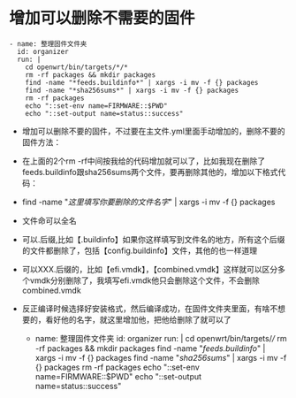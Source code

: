 # 增加可以删除不需要的固件

    - name: 整理固件文件夹
      id: organizer
      run: |
        cd openwrt/bin/targets/*/*
        rm -rf packages && mkdir packages
        find -name "*feeds.buildinfo*" | xargs -i mv -f {} packages
        find -name "*sha256sums*" | xargs -i mv -f {} packages
        rm -rf packages
        echo "::set-env name=FIRMWARE::$PWD"
        echo "::set-output name=status::success"
        
        
-  增加可以删除不要的固件，不过要在主文件.yml里面手动增加的，删除不要的固件方法：      
- 在上面的2个rm -rf中间按我给的代码增加就可以了，比如我现在删除了feeds.buildinfo跟sha256sums两个文件，要再删除其他的，增加以下格式代码：
- find -name "*这里填写你要删除的文件名字*" | xargs -i mv -f {} packages
- 文件命可以全名
- 可以.后缀,比如【.buildinfo】如果你这样填写到文件名的地方，所有这个后缀的文件都删除了，包括【config.buildinfo】文件，其他的也一样道理
- 可以XXX.后缀的，比如【efi.vmdk】，【combined.vmdk】这样就可以区分多个vmdk分别删除了，我填写efi.vmdk他只会删除这个文件，不会删除combined.vmdk
- 反正编译时候选择好安装格式，然后编译成功，在固件文件夹里面，有啥不想要的，看好他的名字，就这里增加他，把他给删除了就可以了



    - name: 整理固件文件夹
      id: organizer
      run: |
        cd openwrt/bin/targets/*/*
        rm -rf packages && mkdir packages
        find -name "*feeds.buildinfo*" | xargs -i mv -f {} packages
        find -name "*sha256sums*" | xargs -i mv -f {} packages
        rm -rf packages
        echo "::set-env name=FIRMWARE::$PWD"
        echo "::set-output name=status::success"
